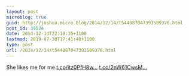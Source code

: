 ```yaml
---
layout: post
microblog: true
guid: http://joshua.micro.blog/2014/12/14/t544087047393509376.html
post_id: 39524
date: 2014-12-14T22:10:35+1100
lastmod: 2019-07-30T17:41:40+1100
type: post
url: /2014/12/14/t544087047393509376.html
---
```

She likes me for me [t.co/itz0PfH8w...](http://t.co/itz0PfH8w0) [t.co/2nW61CwsM...](http://t.co/2nW61CwsMP)
